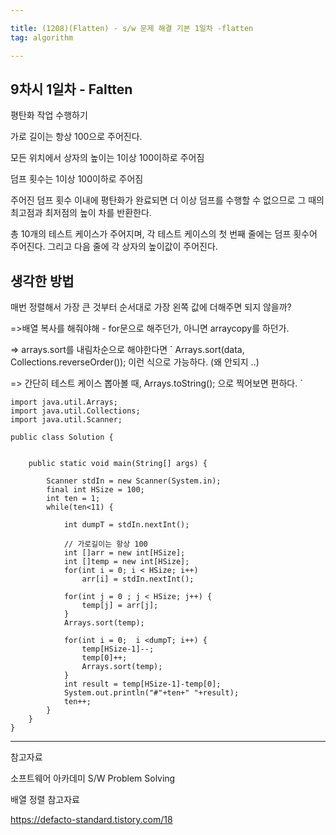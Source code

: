 ```yaml
---

title: (1208)(Flatten) - s/w 문제 해결 기본 1일차 -flatten
tag: algorithm

---
```


## 9차시 1일차 - Faltten

평탄화 작업 수행하기

가로 길이는 항상 100으로 주어진다.

모든 위치에서 상자의 높이는 1이상 100이하로 주어짐

덤프 횟수는 1이상 100이하로 주어짐

주어진 덤프 횟수 이내에 평탄화가 완료되면 더 이상 덤프를 수행할 수 없으므로
그 때의 최고점과 최저점의 높이 차를 반환한다.

총 10개의 테스트 케이스가 주어지며, 각 테스트 케이스의 첫 번째 줄에는 덤프 횟수어 주어진다. 그리고 다음 줄에 각 상자의 높이값이 주어진다.

## 생각한 방법

매번 정렬해서 가장 큰 것부터 순서대로 가장 왼쪽 값에 더해주면 되지 않을까?

=>배열 복사를 해줘야해 - for문으로 해주던가, 아니면 arraycopy를 하던가.


=> arrays.sort를 내림차순으로 해야한다면 
`    Arrays.sort(data, Collections.reverseOrder());
이런 식으로 가능하다.
(왜 안되지 ..)

=> 간단히 테스트 케이스 뽑아볼 때, Arrays.toString(); 으로 찍어보면 편하다.
`
```
import java.util.Arrays;
import java.util.Collections;
import java.util.Scanner;

public class Solution {

	
	public static void main(String[] args) {
	
		Scanner stdIn = new Scanner(System.in);
		final int HSize = 100;
		int ten = 1;
		while(ten<11) {
		
			int dumpT = stdIn.nextInt();
		
			// 가로길이는 항상 100
			int []arr = new int[HSize];
			int []temp = new int[HSize];
			for(int i = 0; i < HSize; i++)
				arr[i] = stdIn.nextInt();
		
			for(int j = 0 ; j < HSize; j++) {
				temp[j] = arr[j];
			}
			Arrays.sort(temp);

			for(int i = 0;  i <dumpT; i++) {
				temp[HSize-1]--;
				temp[0]++;
				Arrays.sort(temp);
			}
			int result = temp[HSize-1]-temp[0];
			System.out.println("#"+ten+" "+result);
			ten++;
		}			
	}
}
```

- - -
 
참고자료 

소프트웨어 아카데미
S/W Problem Solving

배열 정렬 참고자료

https://defacto-standard.tistory.com/18

